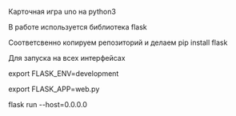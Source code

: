 Карточная игра uno на python3

В работе используется библиотека flask

Соответсвенно копируем репозиторий и делаем pip install flask

Для запуска на всех интерфейсах

export FLASK_ENV=development

export FLASK_APP=web.py

flask run --host=0.0.0.0



